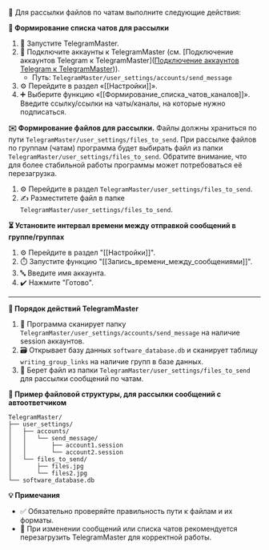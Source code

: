 🚀 Для рассылки файлов по чатам выполните следующие действия:

**📜 Формирование списка чатов для рассылки**
1. 🔧 Запустите TelegramMaster.
2. 🔌 Подключите аккаунты к TelegramMaster (см. [Подключение аккаунтов Telegram к TelegramMaster]([Подключение аккаунтов Telegram к TelegramMaster](https://github.com/pyadrus/telegram_bot_smm/blob/bb1207ba0e4160ed42f302a6e2a24709ba584256/docs/%D0%9F%D0%BE%D0%B4%D0%BA%D0%BB%D1%8E%D1%87%D0%B5%D0%BD%D0%B8%D0%B5_%D0%B0%D0%BA%D0%BA%D0%B0%D1%83%D0%BD%D1%82%D0%BE%D0%B2_Telegram_%D0%BA_TelegramMaster.md))). 
   - Путь: `TelegramMaster/user_settings/accounts/send_message`
3. ⚙️ Перейдите в раздел «[[Настройки]]».
4. ➕ Выберите функцию «[[Формирование_списка_чатов_каналов]]». Введите ссылку/ссылки на чаты/каналы, на которые нужно подписаться.

**✉️ Формирование файлов для рассылки.**
Файлы должны храниться по пути `TelegramMaster/user_settings/files_to_send`. При рассылке файлов по группам (чатам) программа будет выбирать файл из папки `TelegramMaster/user_settings/files_to_send`. Обратите внимание, что для более стабильной работы программы может потребоваться её перезагрузка.

1. ⚙️ Перейдите в раздел `TelegramMaster/user_settings/files_to_send`.
2. ✍️ Разместитете файл в папке `TelegramMaster/user_settings/files_to_send`.

**⏳ Установите интервал времени между отправкой сообщений в группе/группах**
1. ⚙️ Перейдите в раздел "[[Настройки]]".
2. ⏱️ Запустите функцию "[[Запись_времени_между_сообщениями]]".
3. 🔤 Введите имя аккаунта.
4. ✔️ Нажмите "Готово".

<hr align="center"/>

**🤖 Порядок действий TelegramMaster**

1. 📂 Программа сканирует папку `TelegramMaster/user_settings/accounts/send_message` на наличие session аккаунтов.
2. 🗃️ Открывает базу данных `software_database.db` и сканирует таблицу `writing_group_links` на наличие групп в базе данных.
3. 📄 Берет файл из папки `TelegramMaster/user_settings/files_to_send` для рассылки сообщений по чатам.

**📁 Пример файловой структуры, для рассылки сообщений с автоответчиком**

```plaintext
TelegramMaster/
├── user_settings/
│   ├── accounts/
│   │   └── send_message/
│   │       ├── account1.session
│   │       └── account2.session
│   └── files_to_send/
│       ├── files.jpg
│       └── files2.jpg
└── software_database.db
```

**💡 Примечания**
- ✅ Обязательно проверяйте правильность пути к файлам и их форматы.
- 🔄 При изменении сообщений или списка чатов рекомендуется перезагрузить TelegramMaster для корректной работы.